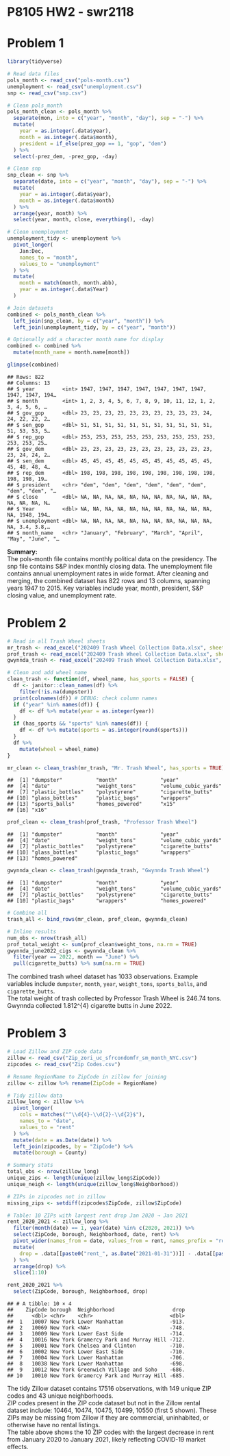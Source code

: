 P8105 HW2 - swr2118
================

# Problem 1

``` r
library(tidyverse)

# Read data files
pols_month <- read_csv("pols-month.csv")
unemployment <- read_csv("unemployment.csv")
snp <- read_csv("snp.csv")

# Clean pols_month
pols_month_clean <- pols_month %>%
  separate(mon, into = c("year", "month", "day"), sep = "-") %>%
  mutate(
    year = as.integer(.data$year),
    month = as.integer(.data$month),
    president = if_else(prez_gop == 1, "gop", "dem")
  ) %>%
  select(-prez_dem, -prez_gop, -day)

# Clean snp
snp_clean <- snp %>%
  separate(date, into = c("year", "month", "day"), sep = "-") %>%
  mutate(
    year = as.integer(.data$year),
    month = as.integer(.data$month)
  ) %>%
  arrange(year, month) %>%
  select(year, month, close, everything(), -day)

# Clean unemployment
unemployment_tidy <- unemployment %>%
  pivot_longer(
    Jan:Dec,
    names_to = "month",
    values_to = "unemployment"
  ) %>%
  mutate(
    month = match(month, month.abb),
    year = as.integer(.data$Year)
  )

# Join datasets
combined <- pols_month_clean %>%
  left_join(snp_clean, by = c("year", "month")) %>%
  left_join(unemployment_tidy, by = c("year", "month"))

# Optionally add a character month name for display
combined <- combined %>%
  mutate(month_name = month.name[month])

glimpse(combined)
```

    ## Rows: 822
    ## Columns: 13
    ## $ year         <int> 1947, 1947, 1947, 1947, 1947, 1947, 1947, 1947, 1947, 194…
    ## $ month        <int> 1, 2, 3, 4, 5, 6, 7, 8, 9, 10, 11, 12, 1, 2, 3, 4, 5, 6, …
    ## $ gov_gop      <dbl> 23, 23, 23, 23, 23, 23, 23, 23, 23, 23, 24, 24, 22, 22, 2…
    ## $ sen_gop      <dbl> 51, 51, 51, 51, 51, 51, 51, 51, 51, 51, 51, 51, 53, 53, 5…
    ## $ rep_gop      <dbl> 253, 253, 253, 253, 253, 253, 253, 253, 253, 253, 253, 25…
    ## $ gov_dem      <dbl> 23, 23, 23, 23, 23, 23, 23, 23, 23, 23, 23, 23, 24, 24, 2…
    ## $ sen_dem      <dbl> 45, 45, 45, 45, 45, 45, 45, 45, 45, 45, 45, 45, 48, 48, 4…
    ## $ rep_dem      <dbl> 198, 198, 198, 198, 198, 198, 198, 198, 198, 198, 198, 19…
    ## $ president    <chr> "dem", "dem", "dem", "dem", "dem", "dem", "dem", "dem", "…
    ## $ close        <dbl> NA, NA, NA, NA, NA, NA, NA, NA, NA, NA, NA, NA, NA, NA, N…
    ## $ Year         <dbl> NA, NA, NA, NA, NA, NA, NA, NA, NA, NA, NA, NA, 1948, 194…
    ## $ unemployment <dbl> NA, NA, NA, NA, NA, NA, NA, NA, NA, NA, NA, NA, 3.4, 3.8,…
    ## $ month_name   <chr> "January", "February", "March", "April", "May", "June", "…

**Summary:**  
The pols-month file contains monthly political data on the presidency.
The snp file contains S&P index monthly closing data. The unemployment
file contains annual unemployment rates in wide format. After cleaning
and merging, the combined dataset has 822 rows and 13 columns, spanning
years 1947 to 2015. Key variables include year, month, president, S&P
closing value, and unemployment rate.

# Problem 2

``` r
# Read in all Trash Wheel sheets
mr_trash <- read_excel("202409 Trash Wheel Collection Data.xlsx", sheet = "Mr. Trash Wheel", skip = 1)
prof_trash <- read_excel("202409 Trash Wheel Collection Data.xlsx", sheet = "Professor Trash Wheel", skip = 1)
gwynnda_trash <- read_excel("202409 Trash Wheel Collection Data.xlsx", sheet = "Gwynnda Trash Wheel", skip = 1)

# Clean and add wheel name
clean_trash <- function(df, wheel_name, has_sports = FALSE) {
  df <- janitor::clean_names(df) %>% 
    filter(!is.na(dumpster))
  print(colnames(df)) # DEBUG: check column names
  if ("year" %in% names(df)) {
    df <- df %>% mutate(year = as.integer(year))
  }
  if (has_sports && "sports" %in% names(df)) {
    df <- df %>% mutate(sports = as.integer(round(sports)))
  }
  df %>%
    mutate(wheel = wheel_name)
}

mr_clean <- clean_trash(mr_trash, "Mr. Trash Wheel", has_sports = TRUE)
```

    ##  [1] "dumpster"           "month"              "year"              
    ##  [4] "date"               "weight_tons"        "volume_cubic_yards"
    ##  [7] "plastic_bottles"    "polystyrene"        "cigarette_butts"   
    ## [10] "glass_bottles"      "plastic_bags"       "wrappers"          
    ## [13] "sports_balls"       "homes_powered"      "x15"               
    ## [16] "x16"

``` r
prof_clean <- clean_trash(prof_trash, "Professor Trash Wheel")
```

    ##  [1] "dumpster"           "month"              "year"              
    ##  [4] "date"               "weight_tons"        "volume_cubic_yards"
    ##  [7] "plastic_bottles"    "polystyrene"        "cigarette_butts"   
    ## [10] "glass_bottles"      "plastic_bags"       "wrappers"          
    ## [13] "homes_powered"

``` r
gwynnda_clean <- clean_trash(gwynnda_trash, "Gwynnda Trash Wheel")
```

    ##  [1] "dumpster"           "month"              "year"              
    ##  [4] "date"               "weight_tons"        "volume_cubic_yards"
    ##  [7] "plastic_bottles"    "polystyrene"        "cigarette_butts"   
    ## [10] "plastic_bags"       "wrappers"           "homes_powered"

``` r
# Combine all
trash_all <- bind_rows(mr_clean, prof_clean, gwynnda_clean)

# Inline results
num_obs <- nrow(trash_all)
prof_total_weight <- sum(prof_clean$weight_tons, na.rm = TRUE)
gwynnda_june2022_cigs <- gwynnda_clean %>%
  filter(year == 2022, month == "June") %>%
  pull(cigarette_butts) %>% sum(na.rm = TRUE)
```

The combined trash wheel dataset has 1033 observations. Example
variables include `dumpster`, `month`, `year`, `weight_tons`,
`sports_balls`, and `cigarette_butts`.  
The total weight of trash collected by Professor Trash Wheel is 246.74
tons. Gwynnda collected 1.812^{4} cigarette butts in June 2022.

# Problem 3

``` r
# Load Zillow and ZIP code data
zillow <- read_csv("Zip_zori_uc_sfrcondomfr_sm_month_NYC.csv")
zipcodes <- read_csv("Zip Codes.csv")

# Rename RegionName to ZipCode in zillow for joining
zillow <- zillow %>% rename(ZipCode = RegionName)

# Tidy zillow data
zillow_long <- zillow %>%
  pivot_longer(
    cols = matches("^\\d{4}-\\d{2}-\\d{2}$"),
    names_to = "date",
    values_to = "rent"
  ) %>%
  mutate(date = as.Date(date)) %>%
  left_join(zipcodes, by = "ZipCode") %>%
  mutate(borough = County)

# Summary stats
total_obs <- nrow(zillow_long)
unique_zips <- length(unique(zillow_long$ZipCode))
unique_neigh <- length(unique(zillow_long$Neighborhood))

# ZIPs in zipcodes not in zillow
missing_zips <- setdiff(zipcodes$ZipCode, zillow$ZipCode)

# Table: 10 ZIPs with largest rent drop Jan 2020 → Jan 2021
rent_2020_2021 <- zillow_long %>%
  filter(month(date) == 1, year(date) %in% c(2020, 2021)) %>%
  select(ZipCode, borough, Neighborhood, date, rent) %>%
  pivot_wider(names_from = date, values_from = rent, names_prefix = "rent_") %>%
  mutate(
    drop = .data[[paste0("rent_", as.Date("2021-01-31"))]] - .data[[paste0("rent_", as.Date("2020-01-31"))]]
  ) %>%
  arrange(drop) %>%
  slice(1:10)

rent_2020_2021 %>%
  select(ZipCode, borough, Neighborhood, drop)
```

    ## # A tibble: 10 × 4
    ##    ZipCode borough  Neighborhood                   drop
    ##      <dbl> <chr>    <chr>                         <dbl>
    ##  1   10007 New York Lower Manhattan               -913.
    ##  2   10069 New York <NA>                          -748.
    ##  3   10009 New York Lower East Side               -714.
    ##  4   10016 New York Gramercy Park and Murray Hill -712.
    ##  5   10001 New York Chelsea and Clinton           -710.
    ##  6   10002 New York Lower East Side               -710.
    ##  7   10004 New York Lower Manhattan               -706.
    ##  8   10038 New York Lower Manhattan               -698.
    ##  9   10012 New York Greenwich Village and Soho    -686.
    ## 10   10010 New York Gramercy Park and Murray Hill -685.

The tidy Zillow dataset contains 17516 observations, with 149 unique ZIP
codes and 43 unique neighborhoods.  
ZIP codes present in the ZIP code dataset but not in the Zillow rental
dataset include: 10464, 10474, 10475, 10499, 10550 (first 5 shown).
These ZIPs may be missing from Zillow if they are commercial,
uninhabited, or otherwise have no rental listings.  
The table above shows the 10 ZIP codes with the largest decrease in rent
from January 2020 to January 2021, likely reflecting COVID-19 market
effects.
